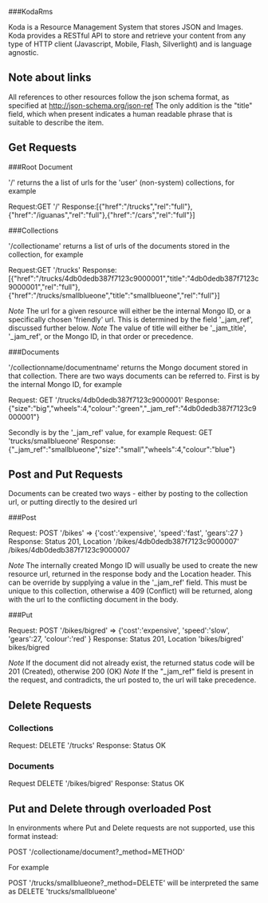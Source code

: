 ###KodaRms

Koda is a Resource Management System that stores JSON and Images. Koda provides a RESTful API to store and retrieve your content from any type of HTTP client (Javascript, Mobile, Flash, Silverlight) and is language agnostic. 

## Note about links

All references to other resources follow the json schema format, as specified at http://json-schema.org/json-ref
The only addition is the "title" field, which when present indicates a human readable phrase that is suitable to describe the item.

## Get Requests

###Root Document 

'/' returns the a list of urls for the 'user' (non-system) collections, for example 

Request:GET '/' 
Response:[{"href":"/trucks","rel":"full"},{"href":"/iguanas","rel":"full"},{"href":"/cars","rel":"full"}] 

###Collections

'/collectioname' returns a list of urls of the documents stored in the collection, for example 

Request:GET '/trucks' 
Response:[{"href":"/trucks/4db0dedb387f7123c9000001","title":"4db0dedb387f7123c9000001","rel":"full"},{"href":"/trucks/smallblueone","title":"smallblueone","rel":"full"}]

*Note* The url for a given resource will either be the internal Mongo ID, or a specifically chosen 'friendly' url. This is determined by the field '_jam_ref', discussed further below.
*Note* The value of title will either be '_jam_title', '_jam_ref', or the Mongo ID, in that order or precedence.

###Documents

'/collectionname/documentname' returns the Mongo document stored in that collection. 
There are two ways documents can be referred to. First is by the internal Mongo ID, for example 

Request: GET '/trucks/4db0dedb387f7123c9000001' 
Response: {"size":"big","wheels":4,"colour":"green","_jam_ref":"4db0dedb387f7123c9000001"} 

Secondly is by the '_jam_ref' value, for example 
Request: GET 'trucks/smallblueone' 
Response: {"_jam_ref":"smallblueone","size":"small","wheels":4,"colour":"blue"} 

## Post and Put Requests 

Documents can be created two ways - either by posting to the collection url, or putting directly to the desired url

###Post

Request: POST '/bikes' => {'cost':'expensive', 'speed':'fast', 'gears':27 } 
Response: Status 201, Location '/bikes/4db0dedb387f7123c9000007'  
/bikes/4db0dedb387f7123c9000007  

*Note* The internally created Mongo ID will usually be used to create the new resource url, returned in the response body and the Location header. This can be override by supplying a value in the '_jam_ref' field. This must be unique to this collection, otherwise a 409 (Conflict) will be returned, along with the url to the conflicting document in the body.

###Put

Request: POST '/bikes/bigred' => {'cost':'expensive', 'speed':'slow', 'gears':27, 'colour':'red' } 
Response: Status 201, Location 'bikes/bigred' 
bikes/bigred  

*Note* If the document did not already exist, the returned status code will be 201 (Created), otherwise 200 (OK) 
*Note* If the "_jam_ref" field is present in the request, and contradicts, the url posted to, the url will take precedence. 

## Delete Requests

### Collections

Request: DELETE '/trucks' 
Response: Status OK

### Documents

Request DELETE '/bikes/bigred' 
Response: Status OK

## Put and Delete through overloaded Post

In environments where Put and Delete requests are not supported, use this format instead: 

POST '/collectioname/document?_method=METHOD' 

For example 

POST '/trucks/smallblueone?_method=DELETE' will be interpreted the same as 
DELETE 'trucks/smallblueone' 

